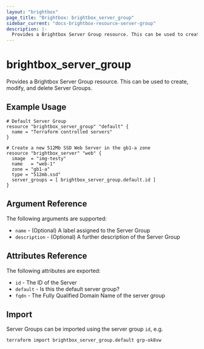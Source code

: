 ```yaml
---
layout: "brightbox"
page_title: "Brightbox: brightbox_server_group"
sidebar_current: "docs-brightbox-resource-server-group"
description: |-
  Provides a Brightbox Server Group resource. This can be used to create, modify, and delete Server Groups.
---
```


# brightbox\_server\_group

Provides a Brightbox Server Group resource. This can be used to create,
modify, and delete Server Groups.

## Example Usage

```hcl
# Default Server Group
resource "brightbox_server_group" "default" {
  name = "Terraform controlled servers"
}

# Create a new 512Mb SSD Web Server in the gb1-a zone
resource "brightbox_server" "web" {
  image  = "img-testy"
  name   = "web-1"
  zone = "gb1-a"
  type = "512mb.ssd"
  server_groups = [ brightbox_server_group.default.id ]
}
```

## Argument Reference

The following arguments are supported:

* `name` - (Optional) A label assigned to the Server Group
* `description` - (Optional) A further description of the Server Group


## Attributes Reference

The following attributes are exported:

* `id` - The ID of the Server
* `default` - Is this the default server group?
* `fqdn` - The Fully Qualified Domain Name of the server group

## Import

Server Groups can be imported using the server group `id`, e.g.

```
terraform import brightbox_server_group.default grp-ok8vw
```
